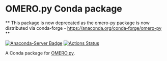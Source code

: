 # OMERO.py Conda package

** This package is now deprecated as the omero-py package is now distributed via conda-forge - https://anaconda.org/conda-forge/omero-py **

[![Anaconda-Server Badge](https://anaconda.org/ome/omero-py/badges/version.svg)](https://anaconda.org/ome/omero-py)
[![Actions Status](https://github.com/ome/conda-omero-py/workflows/Conda/badge.svg)](https://github.com/ome/conda-omero-py/actions)

A Conda package for [OMERO.py](https://github.com/ome/omero-py).
